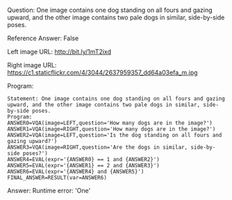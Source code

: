 Question: One image contains one dog standing on all fours and gazing upward, and the other image contains two pale dogs in similar, side-by-side poses.

Reference Answer: False

Left image URL: http://bit.ly/1mT2ixd

Right image URL: https://c1.staticflickr.com/4/3044/2637959357_dd64a03efa_m.jpg

Program:

```
Statement: One image contains one dog standing on all fours and gazing upward, and the other image contains two pale dogs in similar, side-by-side poses.
Program:
ANSWER0=VQA(image=LEFT,question='How many dogs are in the image?')
ANSWER1=VQA(image=RIGHT,question='How many dogs are in the image?')
ANSWER2=VQA(image=LEFT,question='Is the dog standing on all fours and gazing upward?')
ANSWER3=VQA(image=RIGHT,question='Are the dogs in similar, side-by-side poses?')
ANSWER4=EVAL(expr='{ANSWER0} == 1 and {ANSWER2}')
ANSWER5=EVAL(expr='{ANSWER1} == 2 and {ANSWER3}')
ANSWER6=EVAL(expr='{ANSWER4} and {ANSWER5}')
FINAL_ANSWER=RESULT(var=ANSWER6)
```
Answer: Runtime error: 'One'

